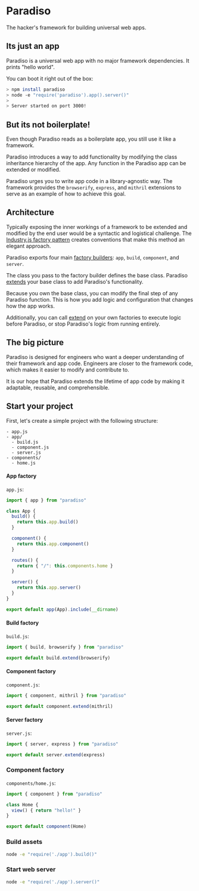 # Paradiso

The hacker's framework for building universal web apps.

## Its just an app

Paradiso is a universal web app with no major framework dependencies. It prints "hello world".

You can boot it right out of the box:

```bash
> npm install paradiso
> node -e "require('paradiso').app().server()"
>
> Server started on port 3000!
```

## But its not boilerplate!

Even though Paradiso reads as a boilerplate app, you still use it like a framework.

Paradiso introduces a way to add functionality by modifying the class inheritance hierarchy of the app. Any function in the Paradiso app can be extended or modified.

Paradiso urges you to write app code in a library-agnostic way. The framework provides the `browserify`, `express`, and `mithril` extensions to serve as an example of how to achieve this goal.

## Architecture

Typically exposing the inner workings of a framework to be extended and modified by the end user would be a syntactic and logistical challenge. The [Industry.js factory pattern](https://github.com/invrs/industry) creates conventions that make this method an elegant approach.

Paradiso exports four main [factory builders](https://github.com/invrs/industry/blob/master/READMORE.md#factory-basics): `app`, `build`, `component`, and `server`.

The class you pass to the factory builder defines the base class. Paradiso [extends](https://github.com/invrs/industry/blob/master/READMORE.md#extend-factories) your base class to add Paradiso's functionality.

Because you own the base class, you can modify the final step of any Paradiso function. This is how you add logic and configuration that changes how the app works.

Additionally, you can call [extend](https://github.com/invrs/industry/blob/master/READMORE.md#extend-factories) on your own factories to execute logic before Paradiso, or stop Paradiso's logic from running entirely.

## The big picture

Paradiso is designed for engineers who want a deeper understanding of their framework and app code. Engineers are closer to the framework code, which makes it easier to modify and contribute to.

It is our hope that Paradiso extends the lifetime of app code by making it adaptable, reusable, and comprehensible.

## Start your project

First, let's create a simple project with the following structure:

```
- app.js
- app/
  - build.js
  - component.js
  - server.js
- components/
  - home.js
```

#### App factory

`app.js`:

```js
import { app } from "paradiso"

class App {
  build() {
    return this.app.build()
  }

  component() {
    return this.app.component()
  }

  routes() {
    return { "/": this.components.home }
  }

  server() {
    return this.app.server()
  }
}

export default app(App).include(__dirname)
```

#### Build factory

`build.js`:

```js
import { build, browserify } from "paradiso"

export default build.extend(browserify)
```

#### Component factory

`component.js`:

```js
import { component, mithril } from "paradiso"

export default component.extend(mithril)
```

#### Server factory

`server.js`: 

```js
import { server, express } from "paradiso"

export default server.extend(express)
```

### Component factory

`components/home.js`:

```js
import { component } from "paradiso"

class Home {
  view() { return "hello!" }
}

export default component(Home)
```

### Build assets

```bash
node -e "require('./app').build()"
```

### Start web server

```bash
node -e "require('./app').server()"
```
